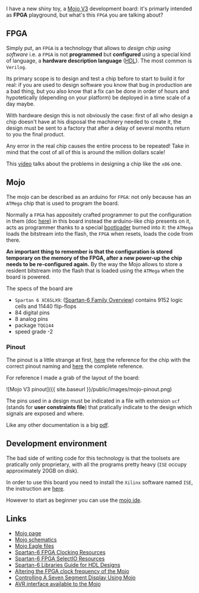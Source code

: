 <!--
.. title: Mojo FPGA development board
.. slug: mojo-devlopment-board
.. date: 2016-10-30 00:00:00
.. tags: electronics,FPGA,Mojo
.. category: 
.. link: 
.. description: 
.. type: text
-->


I have a new shiny toy, a [Mojo V3](https://embeddedmicro.com/mojo-v3.html) development board: it's primarly intended as **FPGA**
playground, but what's this ``FPGA`` you are talking about?

## FPGA

Simply put, an ``FPGA`` is a technology that allows to *design chip using software* i.e.
a ``FPGA`` is not **programmed** but **configured** using a special kind of language, a **hardware description language**
([HDL](https://en.wikipedia.org/wiki/Hardware_description_language)). The most common
is ``Verilog``.

Its primary scope is to design and test a chip before to start to build it for real:
if you are used to design software you know that bug in production are a bad thing,
but you also know that a fix can be done in order of hours and hypotetically
(depending on your platform) be deployed in a time scale of a day maybe.

With hardware design this is not obviously the case: first of all who design a
chip doesn't have at his disposal the machinery needed to create it, the design
must be sent to a factory that after a delay of several months return to you
the final product.

Any error in the real chip causes the entire process to be repeated! Take in mind
that the cost of all of this is around the million dollars scale!

This [video](https://www.youtube.com/watch?v=eDmv0sDB1Ak) talks about the problems
in designing a chip like the ``x86`` one.

## Mojo

The mojo can be described as an arduino for ``FPGA``: not only because has an
``ATMega`` chip that is used to program the board.

Normally a ``FPGA``
has appositely crafted programmer to put the configuration in them (doc
[here](http://www.xilinx.com/support/documentation/user_guides/ug380.pdf)) in
this board instead the arduino-like chip presents on it, acts as programmer
thanks to a special [bootloader](https://github.com/embmicro/mojo-arduino)
burned into it: the ``ATMega`` loads the bitstream into the flash, the ``FPGA``
when resets, loads the code from there.

**An important thing to remember is that the configuration is stored temporary
on the memory of the FPGA, after a new power-up the chip needs to be
re-configured again.** By the way the Mojo allows to store a resident bitstream
into the flash that is loaded using the ``ATMega`` when the board is powered.

The specs of the board are 

 - ``Spartan 6 XC6SLX9``: ([Spartan-6 Family Overview](http://www.xilinx.com/support/documentation/data_sheets/ds160.pdf)) contains 9152 logic cells and 11440 flip-flops
 - 84 digital pins
 - 8 analog pins
 - package ``TQG144``
 - speed grade -2



### Pinout

The pinout is a little strange at first, [here](http://www.xilinx.com/support/packagefiles/s6packages/6slx9tqg144pkg.txt) the reference for the chip with the
correct pinout naming and [here](http://www.xilinx.com/support/documentation/user_guides/ug385.pdf) the complete reference.

For reference I made a grab of the layout of the board:

![Mojo V3 pinout]({{ site.baseurl }}/public/images/mojo-pinout.png)

The pins used in a design must be indicated in a file with extension ``ucf`` (stands for **user constraints file**) that
pratically indicate to the design which signals are exposed and where.

Like any other documentation is a big [pdf](http://www.xilinx.com/itp/xilinx10/books/docs/cgd/cgd.pdf).

## Development environment

The bad side of writing code for this technology is that the toolsets are pratically only proprietary, with all the
programs pretty heavy (``ISE`` occupy approximately 20GB on disk).

In order to use this board you need to install the ``Xilinx`` software named ``ISE``, the instruction
are [here](https://embeddedmicro.com/tutorials/mojo-software-and-updates/installing-ise).

However to start as beginner you can use the [mojo ide](https://embeddedmicro.com/tutorials/mojo-software-and-updates/mojo-ide).

## Links

 - [Mojo page](https://embeddedmicro.com/tutorials/mojo/)
 - [Mojo schematics](https://embeddedmicro.com/media/wysiwyg/mojo/v3-sch.pdf)
 - [Mojo Eagle files](https://embeddedmicro.com/media/wysiwyg/mojo/mojo-eagle-v3.zip)
 - [Spartan-6 FPGA Clocking Resources](https://www.xilinx.com/support/documentation/user_guides/ug382.pdf)
 - [Spartan-6 FPGA SelectIO Resources](https://www.xilinx.com/support/documentation/user_guides/ug381.pdf)
 - [Spartan-6 Libraries Guide for HDL Designs](https://www.xilinx.com/support/documentation/sw_manuals/xilinx11/spartan6_hdl.pdf)
 - [Altering the FPGA clock frequency of the Mojo](http://www.smolloy.com/2016/01/altering-the-fpga-clock-frequency-of-the-mojo/)
 - [Controlling A Seven Segment Display Using Mojo](https://coolcapengineer.wordpress.com/2013/06/03/controlling-seven-segment-display-using-mojo/)
 - [AVR interface available to the Mojo](https://alchitry.com/blogs/tutorials/avr-interface)
